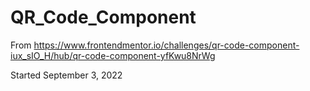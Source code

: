 # QR_Code_Component
From https://www.frontendmentor.io/challenges/qr-code-component-iux_sIO_H/hub/qr-code-component-yfKwu8NrWg

Started September 3, 2022